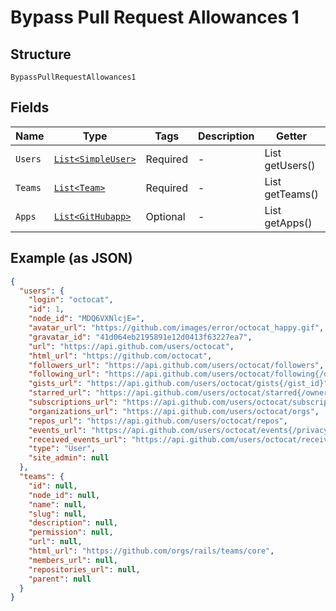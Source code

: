 
# Bypass Pull Request Allowances 1

## Structure

`BypassPullRequestAllowances1`

## Fields

| Name | Type | Tags | Description | Getter | Setter |
|  --- | --- | --- | --- | --- | --- |
| `Users` | [`List<SimpleUser>`](../../doc/models/simple-user.md) | Required | - | List<SimpleUser> getUsers() | setUsers(List<SimpleUser> users) |
| `Teams` | [`List<Team>`](../../doc/models/team.md) | Required | - | List<Team> getTeams() | setTeams(List<Team> teams) |
| `Apps` | [`List<GitHubapp>`](../../doc/models/git-hubapp.md) | Optional | - | List<GitHubapp> getApps() | setApps(List<GitHubapp> apps) |

## Example (as JSON)

```json
{
  "users": {
    "login": "octocat",
    "id": 1,
    "node_id": "MDQ6VXNlcjE=",
    "avatar_url": "https://github.com/images/error/octocat_happy.gif",
    "gravatar_id": "41d064eb2195891e12d0413f63227ea7",
    "url": "https://api.github.com/users/octocat",
    "html_url": "https://github.com/octocat",
    "followers_url": "https://api.github.com/users/octocat/followers",
    "following_url": "https://api.github.com/users/octocat/following{/other_user}",
    "gists_url": "https://api.github.com/users/octocat/gists{/gist_id}",
    "starred_url": "https://api.github.com/users/octocat/starred{/owner}{/repo}",
    "subscriptions_url": "https://api.github.com/users/octocat/subscriptions",
    "organizations_url": "https://api.github.com/users/octocat/orgs",
    "repos_url": "https://api.github.com/users/octocat/repos",
    "events_url": "https://api.github.com/users/octocat/events{/privacy}",
    "received_events_url": "https://api.github.com/users/octocat/received_events",
    "type": "User",
    "site_admin": null
  },
  "teams": {
    "id": null,
    "node_id": null,
    "name": null,
    "slug": null,
    "description": null,
    "permission": null,
    "url": null,
    "html_url": "https://github.com/orgs/rails/teams/core",
    "members_url": null,
    "repositories_url": null,
    "parent": null
  }
}
```

